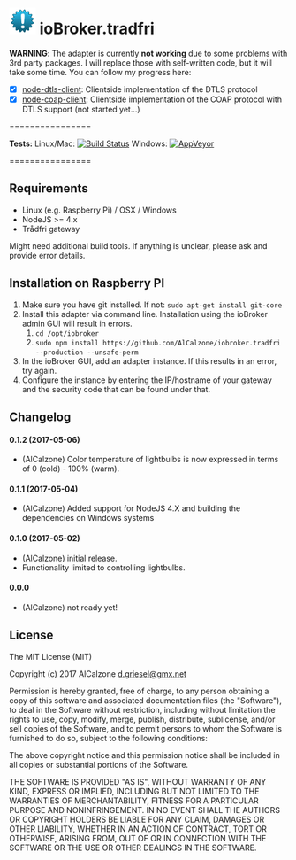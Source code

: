 ![Logo](admin/tradfri.png)
ioBroker.tradfri
=================


**WARNING**: The adapter is currently **not working** due to some problems with 3rd party packages. I will replace those with self-written code, but it will take some time. You can follow my progress here:
- [x] [node-dtls-client](https://github.com/AlCalzone/node-dtls-client): Clientside implementation of the DTLS protocol
- [x] [node-coap-client](https://github.com/AlCalzone/node-coap-client): Clientside implementation of the COAP protocol with DTLS support (not started yet...)

================

**Tests:** Linux/Mac: [![Build Status](https://travis-ci.org/AlCalzone/iobroker.tradfri.svg?branch=master)](https://travis-ci.org/AlCalzone/iobroker.tradfri) 
Windows: [![AppVeyor](https://ci.appveyor.com/api/projects/status/github/AlCalzone/ioBroker.tradfri?branch=master&svg=true)](https://ci.appveyor.com/project/AlCalzone/ioBroker-tradfri/)

================


## Requirements
* Linux (e.g. Raspberry Pi) / OSX / Windows
* NodeJS >= 4.x
* Trådfri gateway

Might need additional build tools. If anything is unclear, please ask and provide error details.

## Installation on Raspberry PI
1. Make sure you have git installed. If not: `sudo apt-get install git-core`
1. Install this adapter via command line. Installation using the ioBroker admin GUI will result in errors.
    1. `cd /opt/iobroker`
    1. `sudo npm install https://github.com/AlCalzone/iobroker.tradfri --production --unsafe-perm`
1. In the ioBroker GUI, add an adapter instance. If this results in an error, try again.
1. Configure the instance by entering the IP/hostname of your gateway and the security code that can be found under that.

## Changelog

#### 0.1.2 (2017-05-06)
* (AlCalzone) Color temperature of lightbulbs is now expressed in terms of 0 (cold) - 100% (warm).

#### 0.1.1 (2017-05-04)
* (AlCalzone) Added support for NodeJS 4.X and building the dependencies on Windows systems

#### 0.1.0 (2017-05-02)
* (AlCalzone) initial release. 
* Functionality limited to controlling lightbulbs.

#### 0.0.0
* (AlCalzone) not ready yet!

## License
The MIT License (MIT)

Copyright (c) 2017 AlCalzone <d.griesel@gmx.net>

Permission is hereby granted, free of charge, to any person obtaining a copy
of this software and associated documentation files (the "Software"), to deal
in the Software without restriction, including without limitation the rights
to use, copy, modify, merge, publish, distribute, sublicense, and/or sell
copies of the Software, and to permit persons to whom the Software is
furnished to do so, subject to the following conditions:

The above copyright notice and this permission notice shall be included in
all copies or substantial portions of the Software.

THE SOFTWARE IS PROVIDED "AS IS", WITHOUT WARRANTY OF ANY KIND, EXPRESS OR
IMPLIED, INCLUDING BUT NOT LIMITED TO THE WARRANTIES OF MERCHANTABILITY,
FITNESS FOR A PARTICULAR PURPOSE AND NONINFRINGEMENT. IN NO EVENT SHALL THE
AUTHORS OR COPYRIGHT HOLDERS BE LIABLE FOR ANY CLAIM, DAMAGES OR OTHER
LIABILITY, WHETHER IN AN ACTION OF CONTRACT, TORT OR OTHERWISE, ARISING FROM,
OUT OF OR IN CONNECTION WITH THE SOFTWARE OR THE USE OR OTHER DEALINGS IN
THE SOFTWARE.
